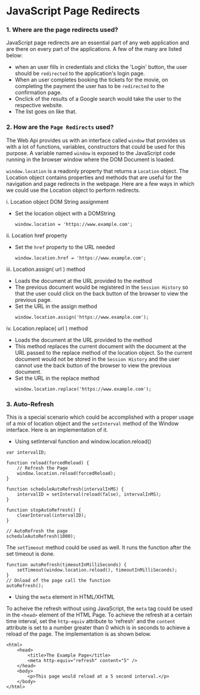 # JavaScript Page Redirects


### 1. Where are the page redirects used?
JavaScript page redirects are an essential part of any web application and are there on every part of the applications. A few of the many are listed below:
- when an user fills in credentials and clicks the 'Login' button, the user should be `redirected` to the application's login page.
- When an user completes booking the tickets for the movie, on completing the payment the user has to be `redirected` to the confirmation page.
- Onclick of the results of a Google search would take the user to the respective website.
- The list goes on like that.

### 2. How are the `Page Redirects` used?
The Web Api provides us with an interface called `window` that provides us with a lot of functions, variables, constructors that could be used for this purpose. A variable named `window` is exposed to the JavaScript code running in the browser window where the DOM Document is loaded.

`window.location` is a readonly property that returns a `Location` object. The Location object contains properties and methods that are useful for the navigation and page redirects in the webpage. Here are a few ways in which we could use the Location object to perform redirects.

i. Location object DOM String assignment
- Set the location object with a DOMString
    ```
    window.location = 'https://www.example.com';
    ```
ii. Location href property
- Set the `href` property to the URL needed
    ```
    window.location.href = 'https://www.example.com';
    ```
iii. Location.assign( url ) method
- Loads the document at the URL provided to the method
- The previous document would be registered in the `Session History` so that the user could click on the back button of the browser to view the previous page.
- Set the URL in the assign method
    ```
    window.location.assign('https://www.example.com');
    ```
iv. Location.replace( url ) method
- Loads the document at the URL provided to the method
- This method replaces the current document with the document at the URL passed to the replace method of the location object. So the current document would not be stored in the `Session History` and the user cannot use the back button of the browser to view the previous document.
- Set the URL in the replace method
    ```
    window.location.replace('https://www.example.com');
    ```

### 3. Auto-Refresh
This is a special scenario which could be accomplished with a proper usage of a mix of location object and the `setInterval` method of the Window interface. Here is an implementation of it.

- Using setInterval function and window.location.reload()
```
var intervalID;

function reload(forcedReload) {
    // Refresh the Page
    window.location.reload(forcedReload);
}

function scheduleAutoRefresh(intervalInMS) {
    intervalID = setInterval(reload(false), intervalInMS);
}

function stopAutoRefresh() {
    clearInterval(intervalID);
}

// AutoRefresh the page
scheduleAutoRefresh(1000);
```
The `setTimeout` method could be used as well. It runs the function after the set timeout is done.

```
function autoRefresh(timeoutInMilliSeconds) {
    setTimeout(window.location.reload(), timeoutInMilliSeconds);
}
// Onload of the page call the function
autoRefresh();
```
- Using the `meta` element in HTML/XHTML

To acheive the refresh without using JavaScript, the `meta` tag could be used in the `<head>` element of the HTML Page. To achieve the refresh at a certain time interval, set the `http-equiv` attribute to 'refresh' and the `content` attribute is set to a number greater than 0 which is in seconds to achieve a reload of the page. The implementation is as shown below.

```
<html>
    <head>
        <title>The Example Page</title>
        <meta http-equiv="refresh" content="5" />
    </head>
    <body>
        <p>This page would reload at a 5 second interval.</p>
    </body>
</html>
```


